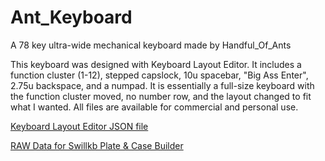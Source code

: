 # Ant_Keyboard
A 78 key ultra-wide mechanical keyboard made by Handful_Of_Ants

This keyboard was designed with Keyboard Layout Editor. It includes a function cluster (1-12), stepped capslock, 10u spacebar, "Big Ass Enter", 2.75u backspace, and a numpad. It is essentially a full-size keyboard with the function cluster moved, no number row, and the layout changed to fit what I wanted. All files are available for commercial and personal use.


[Keyboard Layout Editor JSON file](https://github.com/handful-of-ants/Ant_Keyboard/blob/cd681aaa71999b1360a2ffdcdb4b7c783bee3a09/Keyboard%20Layout%20Editor%20File.json)

[RAW Data for Swillkb Plate & Case Builder](https://github.com/handful-of-ants/Ant_Keyboard/blob/a3d201603ccb423ad861aea34ee19734e81a41e1/RAW%20data%20for%20swillkb%20plate%20generator.txt)
